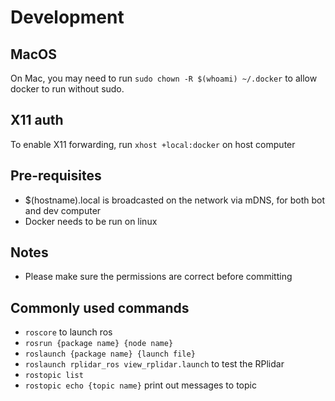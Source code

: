 # Development

## MacOS
On Mac, you may need to run `sudo chown -R $(whoami) ~/.docker` to allow docker to run without sudo.

## X11 auth
To enable X11 forwarding, run `xhost +local:docker` on host computer

## Pre-requisites
- $(hostname).local is broadcasted on the network via mDNS, for both bot and dev computer
- Docker needs to be run on linux

## Notes
- Please make sure the permissions are correct before committing

## Commonly used commands
- `roscore` to launch ros
- `rosrun {package name} {node name}`
- `roslaunch {package name} {launch file}`
- `roslaunch rplidar_ros view_rplidar.launch` to test the RPlidar
- `rostopic list`
- `rostopic echo {topic name}` print out messages to topic